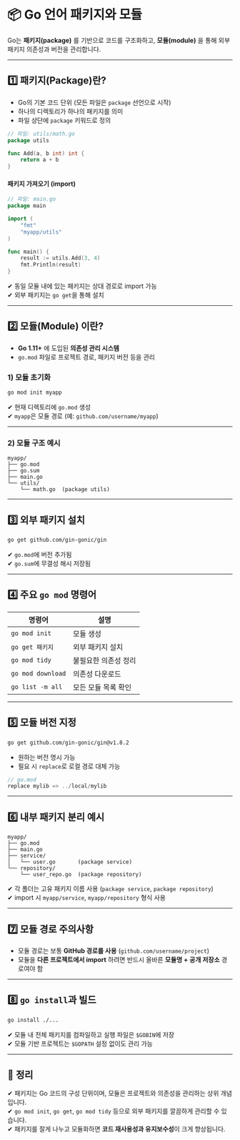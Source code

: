 # 📦 Go 언어 패키지와 모듈

Go는 **패키지(package)** 를 기반으로 코드를 구조화하고, **모듈(module)** 을 통해 외부 패키지 의존성과 버전을 관리합니다.  

---

## 1️⃣ 패키지(Package)란?

- Go의 기본 코드 단위 (모든 파일은 `package` 선언으로 시작)
- 하나의 디렉토리가 하나의 패키지를 의미
- 파일 상단에 `package` 키워드로 정의

```go
// 파일: utils/math.go
package utils

func Add(a, b int) int {
    return a + b
}
```

#### 패키지 가져오기 (import)

```go
// 파일: main.go
package main

import (
    "fmt"
    "myapp/utils"
)

func main() {
    result := utils.Add(3, 4)
    fmt.Println(result)
}
```

✔ 동일 모듈 내에 있는 패키지는 상대 경로로 import 가능  
✔ 외부 패키지는 `go get`을 통해 설치  

---

## 2️⃣ 모듈(Module) 이란?

- **Go 1.11+** 에 도입된 **의존성 관리 시스템**
- `go.mod` 파일로 프로젝트 경로, 패키지 버전 등을 관리

### 1) 모듈 초기화

```bash
go mod init myapp
```

✔ 현재 디렉토리에 `go.mod` 생성  
✔ `myapp`은 모듈 경로 (예: `github.com/username/myapp`)  

---

### 2) 모듈 구조 예시

```text
myapp/
├── go.mod
├── go.sum
├── main.go
└── utils/
    └── math.go  (package utils)
```

---

## 3️⃣ 외부 패키지 설치

```bash
go get github.com/gin-gonic/gin
```

✔ `go.mod`에 버전 추가됨  
✔ `go.sum`에 무결성 해시 저장됨  

---

## 4️⃣ 주요 `go mod` 명령어

| 명령어 | 설명 |
|--------|------|
| `go mod init` | 모듈 생성 |
| `go get 패키지` | 외부 패키지 설치 |
| `go mod tidy` | 불필요한 의존성 정리 |
| `go mod download` | 의존성 다운로드 |
| `go list -m all` | 모든 모듈 목록 확인 |

---

## 5️⃣ 모듈 버전 지정

```bash
go get github.com/gin-gonic/gin@v1.8.2
```

- 원하는 버전 명시 가능  
- 필요 시 `replace`로 로컬 경로 대체 가능

```go
// go.mod
replace mylib => ../local/mylib
```

---

## 6️⃣ 내부 패키지 분리 예시

```text
myapp/
├── go.mod
├── main.go
├── service/
│   └── user.go       (package service)
└── repository/
    └── user_repo.go  (package repository)
```

✔ 각 폴더는 고유 패키지 이름 사용 (`package service`, `package repository`)  
✔ import 시 `myapp/service`, `myapp/repository` 형식 사용  

---

## 7️⃣ 모듈 경로 주의사항

- 모듈 경로는 보통 **GitHub 경로를 사용** (`github.com/username/project`)
- 모듈을 **다른 프로젝트에서 import** 하려면 반드시 올바른 **모듈명 + 공개 저장소** 경로여야 함  

---

## 8️⃣ `go install`과 빌드

```bash
go install ./...
```

✔ 모듈 내 전체 패키지를 컴파일하고 실행 파일은 `$GOBIN`에 저장  
✔ 모듈 기반 프로젝트는 `$GOPATH` 설정 없이도 관리 가능

---

## 🎯 정리

✔ 패키지는 Go 코드의 구성 단위이며, 모듈은 프로젝트와 의존성을 관리하는 상위 개념입니다.  
✔ `go mod init`, `go get`, `go mod tidy` 등으로 외부 패키지를 깔끔하게 관리할 수 있습니다.  
✔ 패키지를 잘게 나누고 모듈화하면 **코드 재사용성과 유지보수성**이 크게 향상됩니다.

